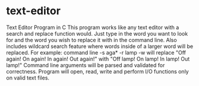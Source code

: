 # text-editor
Text Editor Program in C 
This program works like any text editor with a search and replace function would. Just type in the word you want to look for and the word you wish to replace it with in the command line. 
Also includes wildcard search feature where words inside of a larger word will be replaced. For example: command line -s aga* -r lamp -w
will replace "Off again! On again! In again! Out again!" with "Off lamp! On lamp! In lamp! Out lamp!"
Command line arguments will be parsed and validated for correctness. Program will open, read, write and perform I/O functions only on valid text files.
